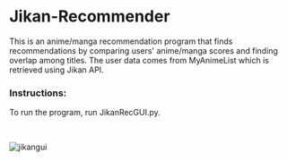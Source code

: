 # Jikan-Recommender
This is an anime/manga recommendation program that finds recommendations by comparing users' anime/manga scores and finding overlap among titles. The user data comes from MyAnimeList which is retrieved using Jikan API.

### Instructions:

To run the program, run JikanRecGUI.py.

<br/>

![jikangui](https://user-images.githubusercontent.com/50186767/114262810-e7523280-9996-11eb-8a6e-6d9e3b73983e.png)
